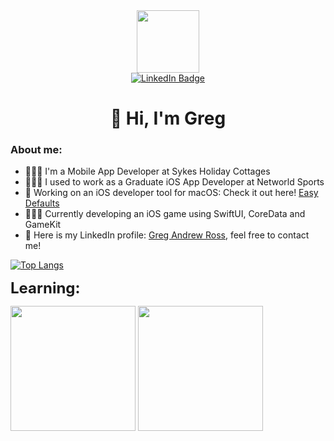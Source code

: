 <div id="header" align="center">
  <img src="https://media.giphy.com/media/M9gbBd9nbDrOTu1Mqx/giphy.gif" width="100"/>
  
  <div id="badges">
    <a href= "https://www.linkedin.com/in/greg-ross-b155a1233/">
      <img src="https://img.shields.io/badge/LinkedIn-blue?style=for-the-badge&logo=linkedin&logoColor=white" alt="LinkedIn Badge"/>
    </a>
  </div>
  <div id="counter">
    <img src="https://komarev.com/ghpvc/?username=Hues2&style=flat-square&color=blue" alt=""/>
  </div>
  
  
  <div id="intro">
    <h1> 👋 Hi, I'm Greg </h1>
  </div> 
</div>

  <div id="aboutMe">
    <h3>About me:</h3>
    <ul>
      <li> 👨🏼‍💻 I'm a Mobile App Developer at Sykes Holiday Cottages</li>
      <li> 👨🏼‍💻 I used to work as a Graduate iOS App Developer at Networld Sports</li>
      <li> 📱 Working on an iOS developer tool for macOS: Check it out here! <a href="https://apps.apple.com/gb/app/easy-defaults/id6612588800?mt=12">Easy Defaults</a></li>
      <li> 👨🏼‍💻 Currently developing an iOS game using SwiftUI, CoreData and GameKit</li>
      <li> 🔗 Here is my LinkedIn profile: <a href="https://www.linkedin.com/in/greg-andrew-ross">Greg Andrew Ross</a>, feel free to contact me! </li>
    </ul>
</div>

  
  [![Top Langs](https://github-readme-stats.vercel.app/api/top-langs/?username=Hues2&layout=compact&theme=vision-friendly-light)](https://github.com/anuraghazra/github-readme-stats)

<!---

[![Anurag's GitHub stats](https://github-readme-stats.vercel.app/api?username=Hues2)](https://github.com/anuraghazra/github-readme-stats)
--->
<div id="learning">
  <span style="font-weight: bold; font-size: 24px;">Learning:</span>
  <p float="left">
    <img src="https://github.com/user-attachments/assets/fa7bebc4-82ea-4838-9945-5a3b39d62d77" width="200" />
    <img src="https://github.com/user-attachments/assets/44b62eb4-7756-49b5-85c9-e6c25390bf22" width="200" />
  </p>
</div>
